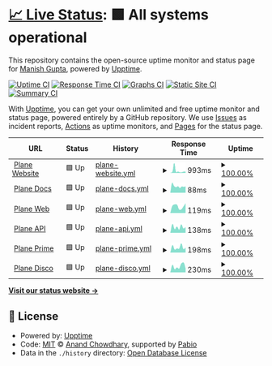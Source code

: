 # [📈 Live Status](https://mguptahub.github.io/upptime): <!--live status--> **🟩 All systems operational**

This repository contains the open-source uptime monitor and status page for [Manish Gupta](https://mguptahub.github.io/upptime), powered by [Upptime](https://github.com/upptime/upptime).

[![Uptime CI](https://github.com/mguptahub/upptime/workflows/Uptime%20CI/badge.svg)](https://github.com/mguptahub/upptime/actions?query=workflow%3A%22Uptime+CI%22)
[![Response Time CI](https://github.com/mguptahub/upptime/workflows/Response%20Time%20CI/badge.svg)](https://github.com/mguptahub/upptime/actions?query=workflow%3A%22Response+Time+CI%22)
[![Graphs CI](https://github.com/mguptahub/upptime/workflows/Graphs%20CI/badge.svg)](https://github.com/mguptahub/upptime/actions?query=workflow%3A%22Graphs+CI%22)
[![Static Site CI](https://github.com/mguptahub/upptime/workflows/Static%20Site%20CI/badge.svg)](https://github.com/mguptahub/upptime/actions?query=workflow%3A%22Static+Site+CI%22)
[![Summary CI](https://github.com/mguptahub/upptime/workflows/Summary%20CI/badge.svg)](https://github.com/mguptahub/upptime/actions?query=workflow%3A%22Summary+CI%22)

With [Upptime](https://upptime.js.org), you can get your own unlimited and free uptime monitor and status page, powered entirely by a GitHub repository. We use [Issues](https://github.com/mguptahub/upptime/issues) as incident reports, [Actions](https://github.com/mguptahub/upptime/actions) as uptime monitors, and [Pages](https://mguptahub.github.io/upptime) for the status page.

<!--start: status pages-->
<!-- This summary is generated by Upptime (https://github.com/upptime/upptime) -->
<!-- Do not edit this manually, your changes will be overwritten -->
<!-- prettier-ignore -->
| URL | Status | History | Response Time | Uptime |
| --- | ------ | ------- | ------------- | ------ |
| <img alt="" src="https://icons.duckduckgo.com/ip3/www.plane.so.ico" height="13"> [Plane Website](https://www.plane.so) | 🟩 Up | [plane-website.yml](https://github.com/mguptahub/upptime/commits/HEAD/history/plane-website.yml) | <details><summary><img alt="Response time graph" src="./graphs/plane-website/response-time-week.png" height="20"> 993ms</summary><br><a href="https://mguptahub.github.io/upptime/history/plane-website"><img alt="Response time 630" src="https://img.shields.io/endpoint?url=https%3A%2F%2Fraw.githubusercontent.com%2Fmguptahub%2Fupptime%2FHEAD%2Fapi%2Fplane-website%2Fresponse-time.json"></a><br><a href="https://mguptahub.github.io/upptime/history/plane-website"><img alt="24-hour response time 643" src="https://img.shields.io/endpoint?url=https%3A%2F%2Fraw.githubusercontent.com%2Fmguptahub%2Fupptime%2FHEAD%2Fapi%2Fplane-website%2Fresponse-time-day.json"></a><br><a href="https://mguptahub.github.io/upptime/history/plane-website"><img alt="7-day response time 993" src="https://img.shields.io/endpoint?url=https%3A%2F%2Fraw.githubusercontent.com%2Fmguptahub%2Fupptime%2FHEAD%2Fapi%2Fplane-website%2Fresponse-time-week.json"></a><br><a href="https://mguptahub.github.io/upptime/history/plane-website"><img alt="30-day response time 693" src="https://img.shields.io/endpoint?url=https%3A%2F%2Fraw.githubusercontent.com%2Fmguptahub%2Fupptime%2FHEAD%2Fapi%2Fplane-website%2Fresponse-time-month.json"></a><br><a href="https://mguptahub.github.io/upptime/history/plane-website"><img alt="1-year response time 630" src="https://img.shields.io/endpoint?url=https%3A%2F%2Fraw.githubusercontent.com%2Fmguptahub%2Fupptime%2FHEAD%2Fapi%2Fplane-website%2Fresponse-time-year.json"></a></details> | <details><summary><a href="https://mguptahub.github.io/upptime/history/plane-website">100.00%</a></summary><a href="https://mguptahub.github.io/upptime/history/plane-website"><img alt="All-time uptime 100.00%" src="https://img.shields.io/endpoint?url=https%3A%2F%2Fraw.githubusercontent.com%2Fmguptahub%2Fupptime%2FHEAD%2Fapi%2Fplane-website%2Fuptime.json"></a><br><a href="https://mguptahub.github.io/upptime/history/plane-website"><img alt="24-hour uptime 100.00%" src="https://img.shields.io/endpoint?url=https%3A%2F%2Fraw.githubusercontent.com%2Fmguptahub%2Fupptime%2FHEAD%2Fapi%2Fplane-website%2Fuptime-day.json"></a><br><a href="https://mguptahub.github.io/upptime/history/plane-website"><img alt="7-day uptime 100.00%" src="https://img.shields.io/endpoint?url=https%3A%2F%2Fraw.githubusercontent.com%2Fmguptahub%2Fupptime%2FHEAD%2Fapi%2Fplane-website%2Fuptime-week.json"></a><br><a href="https://mguptahub.github.io/upptime/history/plane-website"><img alt="30-day uptime 100.00%" src="https://img.shields.io/endpoint?url=https%3A%2F%2Fraw.githubusercontent.com%2Fmguptahub%2Fupptime%2FHEAD%2Fapi%2Fplane-website%2Fuptime-month.json"></a><br><a href="https://mguptahub.github.io/upptime/history/plane-website"><img alt="1-year uptime 100.00%" src="https://img.shields.io/endpoint?url=https%3A%2F%2Fraw.githubusercontent.com%2Fmguptahub%2Fupptime%2FHEAD%2Fapi%2Fplane-website%2Fuptime-year.json"></a></details>
| <img alt="" src="https://icons.duckduckgo.com/ip3/docs.plane.so.ico" height="13"> [Plane Docs](https://docs.plane.so) | 🟩 Up | [plane-docs.yml](https://github.com/mguptahub/upptime/commits/HEAD/history/plane-docs.yml) | <details><summary><img alt="Response time graph" src="./graphs/plane-docs/response-time-week.png" height="20"> 88ms</summary><br><a href="https://mguptahub.github.io/upptime/history/plane-docs"><img alt="Response time 226" src="https://img.shields.io/endpoint?url=https%3A%2F%2Fraw.githubusercontent.com%2Fmguptahub%2Fupptime%2FHEAD%2Fapi%2Fplane-docs%2Fresponse-time.json"></a><br><a href="https://mguptahub.github.io/upptime/history/plane-docs"><img alt="24-hour response time 86" src="https://img.shields.io/endpoint?url=https%3A%2F%2Fraw.githubusercontent.com%2Fmguptahub%2Fupptime%2FHEAD%2Fapi%2Fplane-docs%2Fresponse-time-day.json"></a><br><a href="https://mguptahub.github.io/upptime/history/plane-docs"><img alt="7-day response time 88" src="https://img.shields.io/endpoint?url=https%3A%2F%2Fraw.githubusercontent.com%2Fmguptahub%2Fupptime%2FHEAD%2Fapi%2Fplane-docs%2Fresponse-time-week.json"></a><br><a href="https://mguptahub.github.io/upptime/history/plane-docs"><img alt="30-day response time 166" src="https://img.shields.io/endpoint?url=https%3A%2F%2Fraw.githubusercontent.com%2Fmguptahub%2Fupptime%2FHEAD%2Fapi%2Fplane-docs%2Fresponse-time-month.json"></a><br><a href="https://mguptahub.github.io/upptime/history/plane-docs"><img alt="1-year response time 226" src="https://img.shields.io/endpoint?url=https%3A%2F%2Fraw.githubusercontent.com%2Fmguptahub%2Fupptime%2FHEAD%2Fapi%2Fplane-docs%2Fresponse-time-year.json"></a></details> | <details><summary><a href="https://mguptahub.github.io/upptime/history/plane-docs">100.00%</a></summary><a href="https://mguptahub.github.io/upptime/history/plane-docs"><img alt="All-time uptime 100.00%" src="https://img.shields.io/endpoint?url=https%3A%2F%2Fraw.githubusercontent.com%2Fmguptahub%2Fupptime%2FHEAD%2Fapi%2Fplane-docs%2Fuptime.json"></a><br><a href="https://mguptahub.github.io/upptime/history/plane-docs"><img alt="24-hour uptime 100.00%" src="https://img.shields.io/endpoint?url=https%3A%2F%2Fraw.githubusercontent.com%2Fmguptahub%2Fupptime%2FHEAD%2Fapi%2Fplane-docs%2Fuptime-day.json"></a><br><a href="https://mguptahub.github.io/upptime/history/plane-docs"><img alt="7-day uptime 100.00%" src="https://img.shields.io/endpoint?url=https%3A%2F%2Fraw.githubusercontent.com%2Fmguptahub%2Fupptime%2FHEAD%2Fapi%2Fplane-docs%2Fuptime-week.json"></a><br><a href="https://mguptahub.github.io/upptime/history/plane-docs"><img alt="30-day uptime 100.00%" src="https://img.shields.io/endpoint?url=https%3A%2F%2Fraw.githubusercontent.com%2Fmguptahub%2Fupptime%2FHEAD%2Fapi%2Fplane-docs%2Fuptime-month.json"></a><br><a href="https://mguptahub.github.io/upptime/history/plane-docs"><img alt="1-year uptime 100.00%" src="https://img.shields.io/endpoint?url=https%3A%2F%2Fraw.githubusercontent.com%2Fmguptahub%2Fupptime%2FHEAD%2Fapi%2Fplane-docs%2Fuptime-year.json"></a></details>
| <img alt="" src="https://icons.duckduckgo.com/ip3/app.plane.so.ico" height="13"> [Plane Web](https://app.plane.so) | 🟩 Up | [plane-web.yml](https://github.com/mguptahub/upptime/commits/HEAD/history/plane-web.yml) | <details><summary><img alt="Response time graph" src="./graphs/plane-web/response-time-week.png" height="20"> 119ms</summary><br><a href="https://mguptahub.github.io/upptime/history/plane-web"><img alt="Response time 176" src="https://img.shields.io/endpoint?url=https%3A%2F%2Fraw.githubusercontent.com%2Fmguptahub%2Fupptime%2FHEAD%2Fapi%2Fplane-web%2Fresponse-time.json"></a><br><a href="https://mguptahub.github.io/upptime/history/plane-web"><img alt="24-hour response time 171" src="https://img.shields.io/endpoint?url=https%3A%2F%2Fraw.githubusercontent.com%2Fmguptahub%2Fupptime%2FHEAD%2Fapi%2Fplane-web%2Fresponse-time-day.json"></a><br><a href="https://mguptahub.github.io/upptime/history/plane-web"><img alt="7-day response time 119" src="https://img.shields.io/endpoint?url=https%3A%2F%2Fraw.githubusercontent.com%2Fmguptahub%2Fupptime%2FHEAD%2Fapi%2Fplane-web%2Fresponse-time-week.json"></a><br><a href="https://mguptahub.github.io/upptime/history/plane-web"><img alt="30-day response time 155" src="https://img.shields.io/endpoint?url=https%3A%2F%2Fraw.githubusercontent.com%2Fmguptahub%2Fupptime%2FHEAD%2Fapi%2Fplane-web%2Fresponse-time-month.json"></a><br><a href="https://mguptahub.github.io/upptime/history/plane-web"><img alt="1-year response time 176" src="https://img.shields.io/endpoint?url=https%3A%2F%2Fraw.githubusercontent.com%2Fmguptahub%2Fupptime%2FHEAD%2Fapi%2Fplane-web%2Fresponse-time-year.json"></a></details> | <details><summary><a href="https://mguptahub.github.io/upptime/history/plane-web">100.00%</a></summary><a href="https://mguptahub.github.io/upptime/history/plane-web"><img alt="All-time uptime 100.00%" src="https://img.shields.io/endpoint?url=https%3A%2F%2Fraw.githubusercontent.com%2Fmguptahub%2Fupptime%2FHEAD%2Fapi%2Fplane-web%2Fuptime.json"></a><br><a href="https://mguptahub.github.io/upptime/history/plane-web"><img alt="24-hour uptime 100.00%" src="https://img.shields.io/endpoint?url=https%3A%2F%2Fraw.githubusercontent.com%2Fmguptahub%2Fupptime%2FHEAD%2Fapi%2Fplane-web%2Fuptime-day.json"></a><br><a href="https://mguptahub.github.io/upptime/history/plane-web"><img alt="7-day uptime 100.00%" src="https://img.shields.io/endpoint?url=https%3A%2F%2Fraw.githubusercontent.com%2Fmguptahub%2Fupptime%2FHEAD%2Fapi%2Fplane-web%2Fuptime-week.json"></a><br><a href="https://mguptahub.github.io/upptime/history/plane-web"><img alt="30-day uptime 100.00%" src="https://img.shields.io/endpoint?url=https%3A%2F%2Fraw.githubusercontent.com%2Fmguptahub%2Fupptime%2FHEAD%2Fapi%2Fplane-web%2Fuptime-month.json"></a><br><a href="https://mguptahub.github.io/upptime/history/plane-web"><img alt="1-year uptime 100.00%" src="https://img.shields.io/endpoint?url=https%3A%2F%2Fraw.githubusercontent.com%2Fmguptahub%2Fupptime%2FHEAD%2Fapi%2Fplane-web%2Fuptime-year.json"></a></details>
| <img alt="" src="https://icons.duckduckgo.com/ip3/api.plane.so.ico" height="13"> [Plane API](https://api.plane.so) | 🟩 Up | [plane-api.yml](https://github.com/mguptahub/upptime/commits/HEAD/history/plane-api.yml) | <details><summary><img alt="Response time graph" src="./graphs/plane-api/response-time-week.png" height="20"> 138ms</summary><br><a href="https://mguptahub.github.io/upptime/history/plane-api"><img alt="Response time 220" src="https://img.shields.io/endpoint?url=https%3A%2F%2Fraw.githubusercontent.com%2Fmguptahub%2Fupptime%2FHEAD%2Fapi%2Fplane-api%2Fresponse-time.json"></a><br><a href="https://mguptahub.github.io/upptime/history/plane-api"><img alt="24-hour response time 137" src="https://img.shields.io/endpoint?url=https%3A%2F%2Fraw.githubusercontent.com%2Fmguptahub%2Fupptime%2FHEAD%2Fapi%2Fplane-api%2Fresponse-time-day.json"></a><br><a href="https://mguptahub.github.io/upptime/history/plane-api"><img alt="7-day response time 138" src="https://img.shields.io/endpoint?url=https%3A%2F%2Fraw.githubusercontent.com%2Fmguptahub%2Fupptime%2FHEAD%2Fapi%2Fplane-api%2Fresponse-time-week.json"></a><br><a href="https://mguptahub.github.io/upptime/history/plane-api"><img alt="30-day response time 224" src="https://img.shields.io/endpoint?url=https%3A%2F%2Fraw.githubusercontent.com%2Fmguptahub%2Fupptime%2FHEAD%2Fapi%2Fplane-api%2Fresponse-time-month.json"></a><br><a href="https://mguptahub.github.io/upptime/history/plane-api"><img alt="1-year response time 220" src="https://img.shields.io/endpoint?url=https%3A%2F%2Fraw.githubusercontent.com%2Fmguptahub%2Fupptime%2FHEAD%2Fapi%2Fplane-api%2Fresponse-time-year.json"></a></details> | <details><summary><a href="https://mguptahub.github.io/upptime/history/plane-api">100.00%</a></summary><a href="https://mguptahub.github.io/upptime/history/plane-api"><img alt="All-time uptime 100.00%" src="https://img.shields.io/endpoint?url=https%3A%2F%2Fraw.githubusercontent.com%2Fmguptahub%2Fupptime%2FHEAD%2Fapi%2Fplane-api%2Fuptime.json"></a><br><a href="https://mguptahub.github.io/upptime/history/plane-api"><img alt="24-hour uptime 100.00%" src="https://img.shields.io/endpoint?url=https%3A%2F%2Fraw.githubusercontent.com%2Fmguptahub%2Fupptime%2FHEAD%2Fapi%2Fplane-api%2Fuptime-day.json"></a><br><a href="https://mguptahub.github.io/upptime/history/plane-api"><img alt="7-day uptime 100.00%" src="https://img.shields.io/endpoint?url=https%3A%2F%2Fraw.githubusercontent.com%2Fmguptahub%2Fupptime%2FHEAD%2Fapi%2Fplane-api%2Fuptime-week.json"></a><br><a href="https://mguptahub.github.io/upptime/history/plane-api"><img alt="30-day uptime 100.00%" src="https://img.shields.io/endpoint?url=https%3A%2F%2Fraw.githubusercontent.com%2Fmguptahub%2Fupptime%2FHEAD%2Fapi%2Fplane-api%2Fuptime-month.json"></a><br><a href="https://mguptahub.github.io/upptime/history/plane-api"><img alt="1-year uptime 100.00%" src="https://img.shields.io/endpoint?url=https%3A%2F%2Fraw.githubusercontent.com%2Fmguptahub%2Fupptime%2FHEAD%2Fapi%2Fplane-api%2Fuptime-year.json"></a></details>
| <img alt="" src="https://icons.duckduckgo.com/ip3/prime.plane.so.ico" height="13"> [Plane Prime](https://prime.plane.so) | 🟩 Up | [plane-prime.yml](https://github.com/mguptahub/upptime/commits/HEAD/history/plane-prime.yml) | <details><summary><img alt="Response time graph" src="./graphs/plane-prime/response-time-week.png" height="20"> 198ms</summary><br><a href="https://mguptahub.github.io/upptime/history/plane-prime"><img alt="Response time 290" src="https://img.shields.io/endpoint?url=https%3A%2F%2Fraw.githubusercontent.com%2Fmguptahub%2Fupptime%2FHEAD%2Fapi%2Fplane-prime%2Fresponse-time.json"></a><br><a href="https://mguptahub.github.io/upptime/history/plane-prime"><img alt="24-hour response time 187" src="https://img.shields.io/endpoint?url=https%3A%2F%2Fraw.githubusercontent.com%2Fmguptahub%2Fupptime%2FHEAD%2Fapi%2Fplane-prime%2Fresponse-time-day.json"></a><br><a href="https://mguptahub.github.io/upptime/history/plane-prime"><img alt="7-day response time 198" src="https://img.shields.io/endpoint?url=https%3A%2F%2Fraw.githubusercontent.com%2Fmguptahub%2Fupptime%2FHEAD%2Fapi%2Fplane-prime%2Fresponse-time-week.json"></a><br><a href="https://mguptahub.github.io/upptime/history/plane-prime"><img alt="30-day response time 278" src="https://img.shields.io/endpoint?url=https%3A%2F%2Fraw.githubusercontent.com%2Fmguptahub%2Fupptime%2FHEAD%2Fapi%2Fplane-prime%2Fresponse-time-month.json"></a><br><a href="https://mguptahub.github.io/upptime/history/plane-prime"><img alt="1-year response time 290" src="https://img.shields.io/endpoint?url=https%3A%2F%2Fraw.githubusercontent.com%2Fmguptahub%2Fupptime%2FHEAD%2Fapi%2Fplane-prime%2Fresponse-time-year.json"></a></details> | <details><summary><a href="https://mguptahub.github.io/upptime/history/plane-prime">100.00%</a></summary><a href="https://mguptahub.github.io/upptime/history/plane-prime"><img alt="All-time uptime 99.96%" src="https://img.shields.io/endpoint?url=https%3A%2F%2Fraw.githubusercontent.com%2Fmguptahub%2Fupptime%2FHEAD%2Fapi%2Fplane-prime%2Fuptime.json"></a><br><a href="https://mguptahub.github.io/upptime/history/plane-prime"><img alt="24-hour uptime 100.00%" src="https://img.shields.io/endpoint?url=https%3A%2F%2Fraw.githubusercontent.com%2Fmguptahub%2Fupptime%2FHEAD%2Fapi%2Fplane-prime%2Fuptime-day.json"></a><br><a href="https://mguptahub.github.io/upptime/history/plane-prime"><img alt="7-day uptime 100.00%" src="https://img.shields.io/endpoint?url=https%3A%2F%2Fraw.githubusercontent.com%2Fmguptahub%2Fupptime%2FHEAD%2Fapi%2Fplane-prime%2Fuptime-week.json"></a><br><a href="https://mguptahub.github.io/upptime/history/plane-prime"><img alt="30-day uptime 100.00%" src="https://img.shields.io/endpoint?url=https%3A%2F%2Fraw.githubusercontent.com%2Fmguptahub%2Fupptime%2FHEAD%2Fapi%2Fplane-prime%2Fuptime-month.json"></a><br><a href="https://mguptahub.github.io/upptime/history/plane-prime"><img alt="1-year uptime 99.96%" src="https://img.shields.io/endpoint?url=https%3A%2F%2Fraw.githubusercontent.com%2Fmguptahub%2Fupptime%2FHEAD%2Fapi%2Fplane-prime%2Fuptime-year.json"></a></details>
| <img alt="" src="https://icons.duckduckgo.com/ip3/disco.plane.so.ico" height="13"> [Plane Disco](https://disco.plane.so) | 🟩 Up | [plane-disco.yml](https://github.com/mguptahub/upptime/commits/HEAD/history/plane-disco.yml) | <details><summary><img alt="Response time graph" src="./graphs/plane-disco/response-time-week.png" height="20"> 230ms</summary><br><a href="https://mguptahub.github.io/upptime/history/plane-disco"><img alt="Response time 269" src="https://img.shields.io/endpoint?url=https%3A%2F%2Fraw.githubusercontent.com%2Fmguptahub%2Fupptime%2FHEAD%2Fapi%2Fplane-disco%2Fresponse-time.json"></a><br><a href="https://mguptahub.github.io/upptime/history/plane-disco"><img alt="24-hour response time 148" src="https://img.shields.io/endpoint?url=https%3A%2F%2Fraw.githubusercontent.com%2Fmguptahub%2Fupptime%2FHEAD%2Fapi%2Fplane-disco%2Fresponse-time-day.json"></a><br><a href="https://mguptahub.github.io/upptime/history/plane-disco"><img alt="7-day response time 230" src="https://img.shields.io/endpoint?url=https%3A%2F%2Fraw.githubusercontent.com%2Fmguptahub%2Fupptime%2FHEAD%2Fapi%2Fplane-disco%2Fresponse-time-week.json"></a><br><a href="https://mguptahub.github.io/upptime/history/plane-disco"><img alt="30-day response time 269" src="https://img.shields.io/endpoint?url=https%3A%2F%2Fraw.githubusercontent.com%2Fmguptahub%2Fupptime%2FHEAD%2Fapi%2Fplane-disco%2Fresponse-time-month.json"></a><br><a href="https://mguptahub.github.io/upptime/history/plane-disco"><img alt="1-year response time 269" src="https://img.shields.io/endpoint?url=https%3A%2F%2Fraw.githubusercontent.com%2Fmguptahub%2Fupptime%2FHEAD%2Fapi%2Fplane-disco%2Fresponse-time-year.json"></a></details> | <details><summary><a href="https://mguptahub.github.io/upptime/history/plane-disco">100.00%</a></summary><a href="https://mguptahub.github.io/upptime/history/plane-disco"><img alt="All-time uptime 99.97%" src="https://img.shields.io/endpoint?url=https%3A%2F%2Fraw.githubusercontent.com%2Fmguptahub%2Fupptime%2FHEAD%2Fapi%2Fplane-disco%2Fuptime.json"></a><br><a href="https://mguptahub.github.io/upptime/history/plane-disco"><img alt="24-hour uptime 100.00%" src="https://img.shields.io/endpoint?url=https%3A%2F%2Fraw.githubusercontent.com%2Fmguptahub%2Fupptime%2FHEAD%2Fapi%2Fplane-disco%2Fuptime-day.json"></a><br><a href="https://mguptahub.github.io/upptime/history/plane-disco"><img alt="7-day uptime 100.00%" src="https://img.shields.io/endpoint?url=https%3A%2F%2Fraw.githubusercontent.com%2Fmguptahub%2Fupptime%2FHEAD%2Fapi%2Fplane-disco%2Fuptime-week.json"></a><br><a href="https://mguptahub.github.io/upptime/history/plane-disco"><img alt="30-day uptime 100.00%" src="https://img.shields.io/endpoint?url=https%3A%2F%2Fraw.githubusercontent.com%2Fmguptahub%2Fupptime%2FHEAD%2Fapi%2Fplane-disco%2Fuptime-month.json"></a><br><a href="https://mguptahub.github.io/upptime/history/plane-disco"><img alt="1-year uptime 99.97%" src="https://img.shields.io/endpoint?url=https%3A%2F%2Fraw.githubusercontent.com%2Fmguptahub%2Fupptime%2FHEAD%2Fapi%2Fplane-disco%2Fuptime-year.json"></a></details>

<!--end: status pages-->

[**Visit our status website →**](https://mguptahub.github.io/upptime)

## 📄 License

- Powered by: [Upptime](https://github.com/upptime/upptime)
- Code: [MIT](./LICENSE) © [Anand Chowdhary](https://anandchowdhary.com), supported by [Pabio](https://pabio.com)
- Data in the `./history` directory: [Open Database License](https://opendatacommons.org/licenses/odbl/1-0/)
